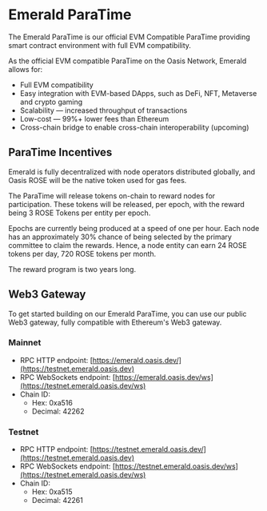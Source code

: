 # Emerald ParaTime

The Emerald ParaTime is our official EVM Compatible ParaTime providing smart contract environment with full EVM compatibility.

As the official EVM compatible ParaTime on the Oasis Network, Emerald allows for:

* Full EVM compatibility
* Easy integration with EVM-based DApps, such as DeFi, NFT, Metaverse and crypto gaming
* Scalability — increased throughput of transactions
* Low-cost — 99%+ lower fees than Ethereum
* Cross-chain bridge to enable cross-chain interoperability (upcoming)

## ParaTime Incentives <a href="1b5b" id="1b5b"></a>

Emerald is fully decentralized with node operators distributed globally, and Oasis ROSE will be the native token used for gas fees.

The ParaTime will release tokens on-chain to reward nodes for participation. These tokens will be released, per epoch, with the reward being 3 ROSE Tokens per entity per epoch.

Epochs are currently being produced at a speed of one per hour. Each node has an approximately 30% chance of being selected by the primary committee to claim the rewards. Hence, a node entity can earn 24 ROSE tokens per day, 720 ROSE tokens per month.

The reward program is two years long.

## Web3 Gateway

To get started building on our Emerald ParaTime, you can use our public Web3 gateway, fully compatible with Ethereum's Web3 gateway.

### Mainnet

* RPC HTTP endpoint: [https://emerald.oasis.dev/](https://testnet.emerald.oasis.dev)
* RPC WebSockets endpoint: [https://emerald.oasis.dev/ws](https://testnet.emerald.oasis.dev/ws)
* Chain ID:
  * Hex: 0xa516
  * Decimal: 42262

### Testnet

* RPC HTTP endpoint: [https://testnet.emerald.oasis.dev/](https://testnet.emerald.oasis.dev)
* RPC WebSockets endpoint: [https://testnet.emerald.oasis.dev/ws](https://testnet.emerald.oasis.dev/ws)
* Chain ID:
  * Hex: 0xa515
  * Decimal: 42261
